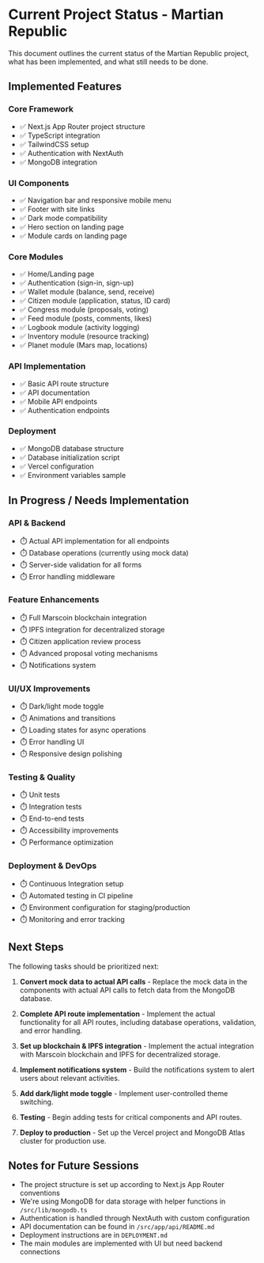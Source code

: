 # Current Project Status - Martian Republic

This document outlines the current status of the Martian Republic project, what has been implemented, and what still needs to be done.

## Implemented Features

### Core Framework
- ✅ Next.js App Router project structure 
- ✅ TypeScript integration
- ✅ TailwindCSS setup
- ✅ Authentication with NextAuth
- ✅ MongoDB integration

### UI Components
- ✅ Navigation bar and responsive mobile menu
- ✅ Footer with site links
- ✅ Dark mode compatibility
- ✅ Hero section on landing page
- ✅ Module cards on landing page

### Core Modules
- ✅ Home/Landing page
- ✅ Authentication (sign-in, sign-up)
- ✅ Wallet module (balance, send, receive)
- ✅ Citizen module (application, status, ID card)
- ✅ Congress module (proposals, voting)
- ✅ Feed module (posts, comments, likes)
- ✅ Logbook module (activity logging)
- ✅ Inventory module (resource tracking)
- ✅ Planet module (Mars map, locations)

### API Implementation
- ✅ Basic API route structure
- ✅ API documentation
- ✅ Mobile API endpoints
- ✅ Authentication endpoints

### Deployment
- ✅ MongoDB database structure
- ✅ Database initialization script
- ✅ Vercel configuration
- ✅ Environment variables sample

## In Progress / Needs Implementation

### API & Backend
- ⏱️ Actual API implementation for all endpoints
- ⏱️ Database operations (currently using mock data)
- ⏱️ Server-side validation for all forms
- ⏱️ Error handling middleware

### Feature Enhancements
- ⏱️ Full Marscoin blockchain integration
- ⏱️ IPFS integration for decentralized storage
- ⏱️ Citizen application review process
- ⏱️ Advanced proposal voting mechanisms
- ⏱️ Notifications system

### UI/UX Improvements
- ⏱️ Dark/light mode toggle
- ⏱️ Animations and transitions
- ⏱️ Loading states for async operations
- ⏱️ Error handling UI
- ⏱️ Responsive design polishing

### Testing & Quality
- ⏱️ Unit tests
- ⏱️ Integration tests
- ⏱️ End-to-end tests
- ⏱️ Accessibility improvements
- ⏱️ Performance optimization

### Deployment & DevOps
- ⏱️ Continuous Integration setup
- ⏱️ Automated testing in CI pipeline
- ⏱️ Environment configuration for staging/production
- ⏱️ Monitoring and error tracking

## Next Steps

The following tasks should be prioritized next:

1. **Convert mock data to actual API calls** - Replace the mock data in the components with actual API calls to fetch data from the MongoDB database.

2. **Complete API route implementation** - Implement the actual functionality for all API routes, including database operations, validation, and error handling.

3. **Set up blockchain & IPFS integration** - Implement the actual integration with Marscoin blockchain and IPFS for decentralized storage.

4. **Implement notifications system** - Build the notifications system to alert users about relevant activities.

5. **Add dark/light mode toggle** - Implement user-controlled theme switching.

6. **Testing** - Begin adding tests for critical components and API routes.

7. **Deploy to production** - Set up the Vercel project and MongoDB Atlas cluster for production use.

## Notes for Future Sessions

- The project structure is set up according to Next.js App Router conventions
- We're using MongoDB for data storage with helper functions in `/src/lib/mongodb.ts`
- Authentication is handled through NextAuth with custom configuration
- API documentation can be found in `/src/app/api/README.md`
- Deployment instructions are in `DEPLOYMENT.md`
- The main modules are implemented with UI but need backend connections